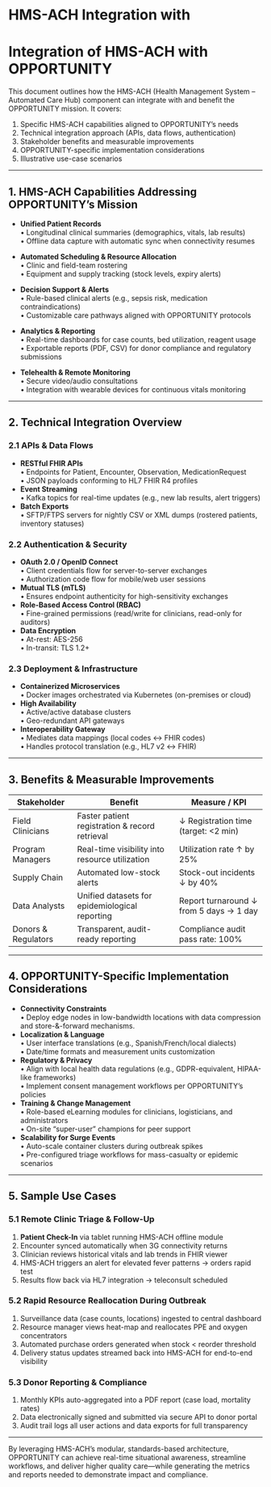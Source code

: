 # HMS-ACH Integration with 

# Integration of HMS-ACH with OPPORTUNITY

This document outlines how the HMS-ACH (Health Management System – Automated Care Hub) component can integrate with and benefit the OPPORTUNITY mission. It covers:

1. Specific HMS-ACH capabilities aligned to OPPORTUNITY’s needs  
2. Technical integration approach (APIs, data flows, authentication)  
3. Stakeholder benefits and measurable improvements  
4. OPPORTUNITY-specific implementation considerations  
5. Illustrative use-case scenarios  

---

## 1. HMS-ACH Capabilities Addressing OPPORTUNITY’s Mission

- **Unified Patient Records**  
  • Longitudinal clinical summaries (demographics, vitals, lab results)  
  • Offline data capture with automatic sync when connectivity resumes  

- **Automated Scheduling & Resource Allocation**  
  • Clinic and field-team rostering  
  • Equipment and supply tracking (stock levels, expiry alerts)  

- **Decision Support & Alerts**  
  • Rule-based clinical alerts (e.g., sepsis risk, medication contraindications)  
  • Customizable care pathways aligned with OPPORTUNITY protocols  

- **Analytics & Reporting**  
  • Real-time dashboards for case counts, bed utilization, reagent usage  
  • Exportable reports (PDF, CSV) for donor compliance and regulatory submissions  

- **Telehealth & Remote Monitoring**  
  • Secure video/audio consultations  
  • Integration with wearable devices for continuous vitals monitoring  

---

## 2. Technical Integration Overview

### 2.1 APIs & Data Flows
- **RESTful FHIR APIs**  
  • Endpoints for Patient, Encounter, Observation, MedicationRequest  
  • JSON payloads conforming to HL7 FHIR R4 profiles  
- **Event Streaming**  
  • Kafka topics for real-time updates (e.g., new lab results, alert triggers)  
- **Batch Exports**  
  • SFTP/FTPS servers for nightly CSV or XML dumps (rostered patients, inventory statuses)

### 2.2 Authentication & Security
- **OAuth 2.0 / OpenID Connect**  
  • Client credentials flow for server-to-server exchanges  
  • Authorization code flow for mobile/web user sessions  
- **Mutual TLS (mTLS)**  
  • Ensures endpoint authenticity for high-sensitivity exchanges  
- **Role-Based Access Control (RBAC)**  
  • Fine-grained permissions (read/write for clinicians, read-only for auditors)  
- **Data Encryption**  
  • At-rest: AES-256  
  • In-transit: TLS 1.2+  

### 2.3 Deployment & Infrastructure
- **Containerized Microservices**  
  • Docker images orchestrated via Kubernetes (on-premises or cloud)  
- **High Availability**  
  • Active/active database clusters  
  • Geo-redundant API gateways  
- **Interoperability Gateway**  
  • Mediates data mappings (local codes ↔ FHIR codes)  
  • Handles protocol translation (e.g., HL7 v2 ↔ FHIR)

---

## 3. Benefits & Measurable Improvements

| Stakeholder     | Benefit                                                  | Measure / KPI                         |
|-----------------|----------------------------------------------------------|---------------------------------------|
| Field Clinicians| Faster patient registration & record retrieval           | ↓ Registration time (target: <2 min)  |
| Program Managers| Real-time visibility into resource utilization           | Utilization rate ↑ by 25%             |
| Supply Chain    | Automated low-stock alerts                                | Stock-out incidents ↓ by 40%          |
| Data Analysts   | Unified datasets for epidemiological reporting            | Report turnaround ↓ from 5 days → 1 day|
| Donors & Regulators | Transparent, audit-ready reporting                    | Compliance audit pass rate: 100%      |

---

## 4. OPPORTUNITY-Specific Implementation Considerations

- **Connectivity Constraints**  
  • Deploy edge nodes in low-bandwidth locations with data compression and store-&-forward mechanisms.  
- **Localization & Language**  
  • User interface translations (e.g., Spanish/French/local dialects)  
  • Date/time formats and measurement units customization  
- **Regulatory & Privacy**  
  • Align with local health data regulations (e.g., GDPR-equivalent, HIPAA-like frameworks)  
  • Implement consent management workflows per OPPORTUNITY’s policies  
- **Training & Change Management**  
  • Role-based eLearning modules for clinicians, logisticians, and administrators  
  • On-site “super-user” champions for peer support  
- **Scalability for Surge Events**  
  • Auto-scale container clusters during outbreak spikes  
  • Pre-configured triage workflows for mass-casualty or epidemic scenarios  

---

## 5. Sample Use Cases

### 5.1 Remote Clinic Triage & Follow-Up
1. **Patient Check-In** via tablet running HMS-ACH offline module  
2. Encounter synced automatically when 3G connectivity returns  
3. Clinician reviews historical vitals and lab trends in FHIR viewer  
4. HMS-ACH triggers an alert for elevated fever patterns → orders rapid test  
5. Results flow back via HL7 integration → teleconsult scheduled  

### 5.2 Rapid Resource Reallocation During Outbreak
1. Surveillance data (case counts, locations) ingested to central dashboard  
2. Resource manager views heat-map and reallocates PPE and oxygen concentrators  
3. Automated purchase orders generated when stock < reorder threshold  
4. Delivery status updates streamed back into HMS-ACH for end-to-end visibility  

### 5.3 Donor Reporting & Compliance
1. Monthly KPIs auto-aggregated into a PDF report (case load, mortality rates)  
2. Data electronically signed and submitted via secure API to donor portal  
3. Audit trail logs all user actions and data exports for full transparency  

---

By leveraging HMS-ACH’s modular, standards-based architecture, OPPORTUNITY can achieve real-time situational awareness, streamline workflows, and deliver higher quality care—while generating the metrics and reports needed to demonstrate impact and compliance.